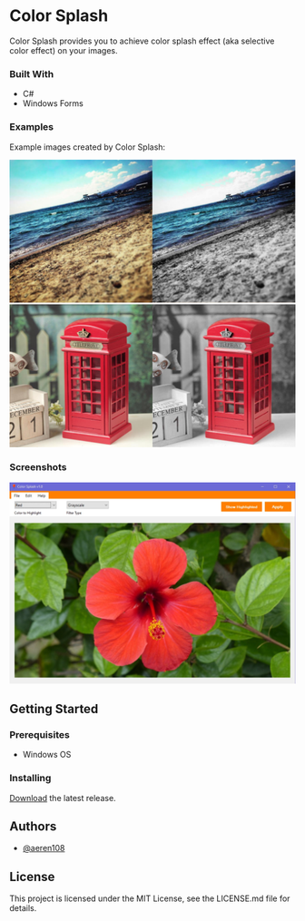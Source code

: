 # Color Splash
Color Splash provides you to achieve color splash effect (aka selective color effect) on your images.<br>

### Built With
- C# 
- Windows Forms

### Examples
Example images created by Color Splash:<br>

![](pics/sahil_ornek.jpg)
<br>
![](pics/telefon_ornek.jpg)
### Screenshots
![](pics/ss1.jpg)

## Getting Started

### Prerequisites
- Windows OS
### Installing
[Download](https://github.com/aeren108/color_splash/releases/download/v1.1/Color_Splash.exe) the latest release.

## Authors
- [@aeren108](https://github.com/aeren108)

## License
This project is licensed under the MIT License, see the LICENSE.md file for details.
